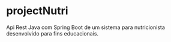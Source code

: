 # projectNutri
Api Rest Java com Spring Boot de um sistema para nutricionista desenvolvido para fins educacionais.
